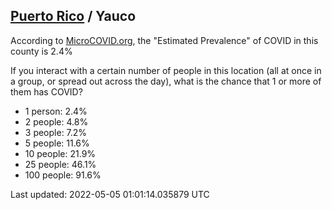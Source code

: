 
## [Puerto Rico](/united-states/puerto-rico) / Yauco

According to [MicroCOVID.org](http://microcovid.org),
the "Estimated Prevalence" of COVID in this county is 2.4%

If you interact with a certain number of people in this location
(all at once in a group, or spread out across the day), what is the chance that
1 or more of them has COVID?

- 1 person: 2.4%
- 2 people: 4.8%
- 3 people: 7.2%
- 5 people: 11.6%
- 10 people: 21.9%
- 25 people: 46.1%
- 100 people: 91.6%

Last updated: 2022-05-05 01:01:14.035879 UTC
